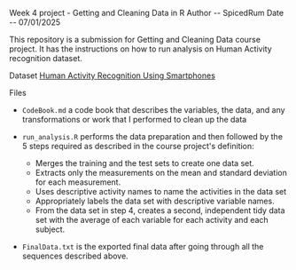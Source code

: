 Week 4 project - Getting and Cleaning Data in R
Author -- SpicedRum
Date -- 07/01/2025

This repository is a submission for Getting and Cleaning Data course project. It has the instructions on how to run analysis on Human Activity recognition dataset.

Dataset
[Human Activity Recognition Using Smartphones](http://archive.ics.uci.edu/ml/datasets/Human+Activity+Recognition+Using+Smartphones)

Files
* `CodeBook.md` a code book that describes the variables, the data, and any transformations or work that I performed to clean up the data

* `run_analysis.R` performs the data preparation and then followed by the 5 steps required as described in the course project's definition:
    + Merges the training and the test sets to create one data set.
    + Extracts only the measurements on the mean and standard deviation for each measurement.
    + Uses descriptive activity names to name the activities in the data set
    + Appropriately labels the data set with descriptive variable names.
    + From the data set in step 4, creates a second, independent tidy data set with the average of each variable for each activity and each subject.
    
* `FinalData.txt` is the exported final data after going through all the sequences described above.
